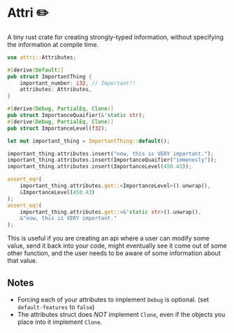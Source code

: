 # Attri  ✏️

A tiny rust crate for creating strongly-typed information, without specifying the information at compile time.

```rust
use attri::Attributes;

#[derive(Default)]
pub struct ImportantThing {
    important_number: i32, // Important!!
    attributes: Attributes,
}

#[derive(Debug, PartialEq, Clone)] 
pub struct ImportanceQuaifier(&'static str);
#[derive(Debug, PartialEq, Clone)] 
pub struct ImportanceLevel(f32);

let mut important_thing = ImportantThing::default();

important_thing.attributes.insert("now, this is VERY important.");
important_thing.attributes.insert(ImportanceQuaifier("immenesly"));
important_thing.attributes.insert(ImportanceLevel(450.43));

assert_eq!(
    important_thing.attributes.get::<ImportanceLevel>().unwrap(), 
    &ImportanceLevel(450.43)
);
assert_eq!(
    important_thing.attributes.get::<&'static str>().unwrap(),
    &"now, this is VERY important."
);
```

This is useful if you are creating an api where a user can modify some value, send it back into your code, might eventually see it come out of some other function, and the user needs to be aware of some information about that value.

## Notes 
* Forcing each of your attributes to implement `Debug` is optional. (set `default-features` to `false`)
* The attributes struct does *NOT* implement `Clone`, even if the objects you place into it implement `Clone`.
